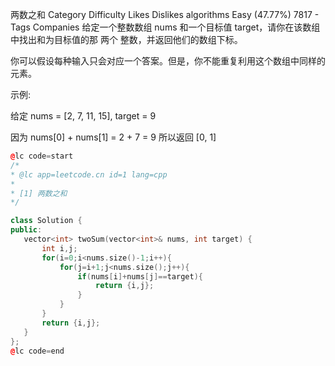   两数之和
 Category	Difficulty	Likes	Dislikes
 algorithms	Easy (47.77%)	7817	-
 Tags
 Companies
 给定一个整数数组 nums 和一个目标值 target，请你在该数组中找出和为目标值的那 两个 整数，并返回他们的数组下标。

 你可以假设每种输入只会对应一个答案。但是，你不能重复利用这个数组中同样的元素。

 示例:

 给定 nums = [2, 7, 11, 15], target = 9

 因为 nums[0] + nums[1] = 2 + 7 = 9
 所以返回 [0, 1]
 ```cpp
 @lc code=start
/*
 * @lc app=leetcode.cn id=1 lang=cpp
 *
 * [1] 两数之和
 */

class Solution {
public:
    vector<int> twoSum(vector<int>& nums, int target) {
        int i,j;
        for(i=0;i<nums.size()-1;i++){
            for(j=i+1;j<nums.size();j++){
                if(nums[i]+nums[j]==target){
                    return {i,j};
                }
            }
        }
        return {i,j};
    }
};
 @lc code=end
 ```

